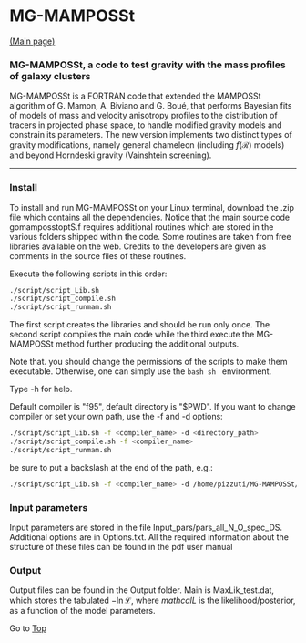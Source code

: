 <a name="top"></a>

# MG-MAMPOSSt 

[(Main page)](https://github.com/Pizzuti92/MG-MAMPOSSt)

### MG-MAMPOSSt, a code to test gravity with the mass profiles of galaxy clusters

MG-MAMPOSSt is a FORTRAN code that extended the MAMPOSSt algorithm of G. Mamon, A. Biviano and G. Boué, 
that performs Bayesian fits of models of mass and velocity anisotropy profiles to the distribution of tracers in projected phase space, 
to handle modified gravity models and constrain its parameters. The new version implements two distinct types of gravity modifications, 
namely general chameleon (including $f(\mathcal{R})$ models) and beyond Horndeski gravity (Vainshtein screening).


---

### Install

To install and run MG-MAMPOSSt on your Linux terminal, download the .zip file which contains all the dependencies. Notice that the main source code gomamposstoptS.f requires additional routines which are stored in the various folders shipped within the code. Some routines are taken from free libraries available on the web. Credits to the developers are given as comments in the source files of these routines.

Execute the following scripts in this order:
```bash
./script/script_Lib.sh 
./script/script_compile.sh
./script/script_runmam.sh  
```
The first script creates the libraries and should be run only once. The second script compiles the main code while the third execute the MG-MAMPOSSt method further producing the additional outputs.

Note that. you should change the permissions of the scripts to make them executable. Otherwise, one can simply use the ```bash sh ``` environment.

Type -h for help.

Default compiler is "f95", default directory is "$PWD". If you want to change compiler or set your own path, use the -f and -d options:
```bash
./script/script_Lib.sh -f <compiler_name> -d <directory_path> 
./script/script_compile.sh -f <compiler_name> 
./script/script_runmam.sh  
```

be sure to put a backslash at the end of the path, e.g.:
```bash
./script/script_Lib.sh -f <compiler_name> -d /home/pizzuti/MG-MAMPOSSt/
```

### Input parameters
Input parameters are stored in the file Input_pars/pars_all_N_O_spec_DS.
Additional options are in Options.txt.
All the required information about the structure of these files can be found in the pdf user manual 

### Output
Output files can be found in the Output folder. Main is MaxLik_test.dat, 
which stores the tabulated $-\ln\mathcal{L}$, where $mathcal{L}$ is the 
likelihood/posterior, as a function of the model parameters.



Go to [Top](#top)


